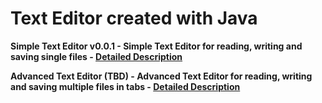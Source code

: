 # Text Editor created with Java
**Simple Text Editor v0.0.1 - Simple Text Editor for reading, writing and saving single files - [Detailed Description](/doc)**

**Advanced Text Editor (TBD) - Advanced Text Editor for reading, writing and saving multiple files in tabs - [Detailed Description](/doc)**
